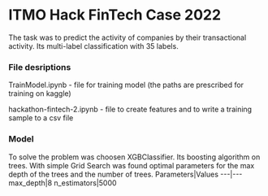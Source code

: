 # ITMO Hack FinTech Case 2022

The task was to predict the activity of companies by their transactional activity. Its multi-label classification with 35 labels.
### File desriptions
TrainModel.ipynb - file for training model (the paths are prescribed for training on kaggle)

hackathon-fintech-2.ipynb - file to create features and to write a training sample to a csv file

### Model
To solve the problem was choosen XGBClassifier. Its boosting algorithm on trees. With simple Grid Search was found optimal parameters for the max depth of the trees and the number of trees.
Parameters|Values
---|---
max_depth|8
n_estimators|5000
